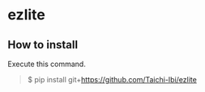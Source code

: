 # ezlite
## How to install
Execute this command.
> $ pip install git+https://github.com/Taichi-Ibi/ezlite